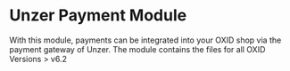 # Unzer Payment Module

With this module, payments can be integrated into your OXID shop via the payment gateway of Unzer. The module contains the files for all OXID Versions > v6.2

